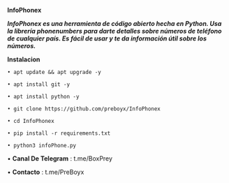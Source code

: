 **InfoPhonex**

***InfoPhonex es una herramienta de código abierto hecha en Python. Usa la librería phonenumbers para darte detalles sobre números de teléfono de cualquier país. Es fácil de usar y te da información útil sobre los números.***

**Instalacion**

```
• apt update && apt upgrade -y

• apt install git -y

• apt install python -y

• git clone https://github.com/preboyx/InfoPhonex

• cd InfoPhonex

• pip install -r requirements.txt

• python3 infoPhone.py
```
• **Canal De Telegram** : t.me/BoxPrey

• **Contacto** : t.me/PreBoyx
